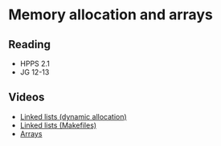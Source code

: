 # Memory allocation and arrays

## Reading

* HPPS 2.1
* JG 12-13

## Videos

* [Linked lists (dynamic allocation)](https://sid.erda.dk/share_redirect/AjdMSpVIjr/videos/2-l-2/list-alloc.mp4)
* [Linked lists (Makefiles)](https://sid.erda.dk/share_redirect/AjdMSpVIjr/videos/2-l-2/list-makefile.mp4)
* [Arrays](https://sid.erda.dk/share_redirect/AjdMSpVIjr/videos/2-l-2/arrays.mp4)
